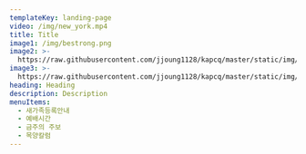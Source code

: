 ```yaml
---
templateKey: landing-page
video: /img/new_york.mp4
title: Title
image1: /img/bestrong.png
image2: >-
  https://raw.githubusercontent.com/jjoung1128/kapcq/master/static/img/meeting-space.png
image3: >-
  https://raw.githubusercontent.com/jjoung1128/kapcq/master/static/img/tutorials.png
heading: Heading
description: Description
menuItems:
  - 새가족등록안내
  - 예배시간
  - 금주의 주보
  - 목양칼럼
---
```


